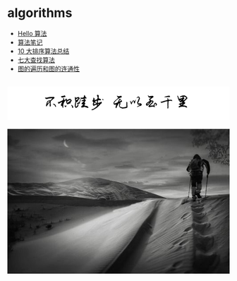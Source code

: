 # algorithms
  
-   [Hello 算法](hello_algo/)
-   [算法笔记](Algorithms_note.md)
-   [10 大排序算法总结](Sorting.md)
-   [七大查找算法](Searching.md)
-   [图的遍历和图的连通性](Graph_traversal_and_graph_connectivity.md)

<br />
<img  src='./img/bjkb.PNG' width="600" alt="logo">
<br />
<br />
<div align="center">
<img  src='./img/01.jpeg' width="600" alt="logo" />
</div>
<br />
<br />
